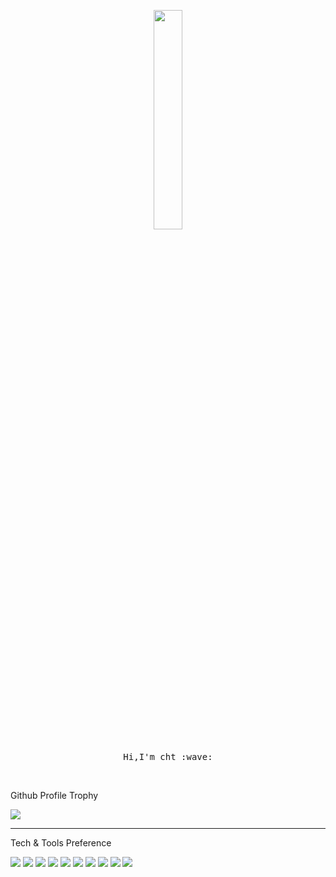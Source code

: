 
<p align="center">
  <img src="https://cht527.oss-cn-shanghai.aliyuncs.com/githubgif.gif" width="30%">
  <br><br>
  <samp>
    Hi,I'm cht :wave:
  </samp>
</p>

<br>

Github Profile Trophy

<img src="https://github-profile-trophy.vercel.app/?username=cht527&theme=onedark&row=1&column=7&no-bg=true&margin-w=30&margin-h=15&no-frame=true" />

---

Tech & Tools Preference

<img src = "https://img.shields.io/badge/-HTML5-E34F26?style=flat&logo=html5&logoColor=white"> <img src = "https://img.shields.io/badge/-CSS3-1572B6?style=flat&logo=css3&logoColor=white"> <img src="https://img.shields.io/badge/-JavaScript-eed718?style=flat&logo=javascript&logoColor=ffffff"> <img src="https://img.shields.io/badge/-React-000000?style=flat&logo=react&logoColor=00c8ff"> <img src="https://img.shields.io/badge/-Progressive Web Apps-5A0FC8?style=flat"> <img src="https://img.shields.io/badge/-GraphQL-e535ab?style=flat&logo=graphql&logoColor=FFFFFF"> <img src="https://img.shields.io/badge/-MySQL-F29111?style=flat&logo=mysql&logoColor=FFFFFF"> <img src="https://img.shields.io/badge/-Express.js-787878?style=flat"> <img src="https://img.shields.io/badge/-Node.js-3C873A?style=flat&logo=Node.js&logoColor=white"> <img src="https://img.shields.io/badge/-Python-black?style=flat&logo=python&logoColor=white"> 
